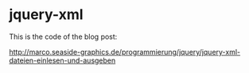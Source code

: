 jquery-xml
==========

This is the code of the blog post:

http://marco.seaside-graphics.de/programmierung/jquery/jquery-xml-dateien-einlesen-und-ausgeben